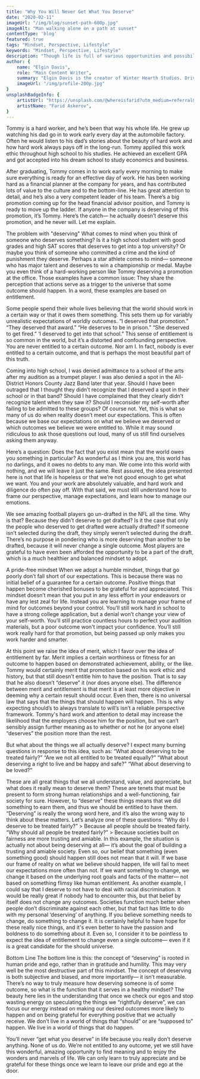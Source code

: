 ```yaml
---
title: "Why You Will Never Get What You Deserve"
date: "2020-02-11"
imageUrl: "/img/blog/sunset-path-600p.jpg"
imageAlt: "Man walking alone on a path at sunset"
contentType: 'blog'
featured: true
tags: "Mindset, Perspective, Lifestyle"
keywords: "Mindset, Perspective, Lifestyle"
description: "Though life is full of various opportunities and possibilities, you'll never get the ones you really deserve. Here's why:"
author: {
    name: "Elgin Davis",
    role: "Main Content Writer",
    summary: "Elgin Davis is the creator of Winter Hearth Studios. Driven by a passionate spirit and boundless curiosity, Davis' work seeks to explore the depths of humanity and what it might look like to live a hyper-meaningful existence here on earth.",
    imageUrl: "/img/profile-200p.jpg" 
}
unsplashBadgeInfo: {
    artistUrl: "https://unsplash.com/@whereisfarid?utm_medium=referral&utm_campaign=photographer-credit&utm_content=creditBadge",
    artistName: "Farid Askerov",
}
---
```


Tommy is a hard worker, and he’s been that way his whole life. He grew up watching his dad go in to work early every day at the automobile factory. Often he would listen to his dad’s stories about the beauty of hard work and how hard work always pays off in the long-run. Tommy applied this work ethic throughout high school to his studies. He achieved an excellent GPA and got accepted into his dream school to study economics and business.

After graduating, Tommy comes in to work early every morning to make sure everything is ready for an effective day of work. He has been working hard as a financial planner at the company for years, and has contributed lots of value to the culture and to the bottom-line. He has great attention to detail, and he’s also a very competent leader of his team. There’s a big promotion coming up for the head financial advisor position, and Tommy is ready to move up the ladder. If anyone in the company is deserving of this promotion, it’s Tommy. Here’s the catch— he actually doesn’t deserve this promotion, and he never will. Let me explain.

The problem with "deserving"
What comes to mind when you think of someone who deserves something? Is it a high school student with good grades and high SAT scores that deserves to get into a top university? Or maybe you think of someone who committed a crime and the kind of punishment they deserve. Perhaps a star athlete comes to mind— someone who has major talent and deserves to win a championship or medal. Maybe you even think of a hard-working person like Tommy deserving a promotion at the office. Those examples have a common issue: They share the perception that actions serve as a trigger to the universe that some outcome should happen. In a word, these examples are based on entitlement.

Some people spend their whole lives believing that the world should work in a certain way or that it owes them something. This sets them up for variably unrealistic expectations of worldly outcomes. “I deserved that promotion.” “They deserved that award.” “He deserves to be in prison.” “She deserved to get fired.” ‘I deserved to get into that school.” This sense of entitlement is so common in the world, but it’s a distorted and confounding perspective. You are never entitled to a certain outcome. Nor am I. In fact, nobody is ever entitled to a certain outcome, and that is perhaps the most beautiful part of this truth.

Coming into high school, I was denied admittance to a school of the arts after my audition as a trumpet player. I was also denied a spot in the All-District Honors County Jazz Band later that year. Should I have been outraged that I thought they didn’t recognize that I deserved a spot in their school or in that band? Should I have complained that they clearly didn’t recognize talent when they saw it? Should I reconsider my self-worth after failing to be admitted to these groups? Of course not. Yet, this is what so many of us do when reality doesn’t meet our expectations. This is often because we base our expectations on what we believe we deserved or which outcomes we believe we were entitled to. While it may sound ridiculous to ask those questions out loud, many of us still find ourselves asking them anyway.

Here’s a question: Does the fact that you exist mean that the world owes you something in particular? As wonderful as I think you are, this world has no darlings, and it owes no debts to any man. We come into this world with nothing, and we will leave it just the same. Rest assured, the idea presented here is not that life is hopeless or that we’re not good enough to get what we want. You and your work are absolutely valuable, and hard work and diligence do often pay off. With that said, we must still understand how to frame our perspective, manage expectations, and learn how to manage our emotions.

We see amazing football players go un-drafted in the NFL all the time. Why is that? Because they didn’t deserve to get drafted? Is it the case that only the people who deserved to get drafted were actually drafted? If someone isn’t selected during the draft, they simply weren’t selected during the draft. There’s no purpose in pondering who is more deserving than another to be drafted, because it will never change a single outcome. Most players are grateful to have even been afforded the opportunity to be a part of the draft, which is a much healthier and balanced mindset to adopt.

A pride-free mindset
When we adopt a humble mindset, things that go poorly don’t fall short of our expectations. This is because there was no initial belief of a guarantee for a certain outcome. Positive things that happen become cherished bonuses to be grateful for and appreciated. This mindset doesn’t mean that you put in any less effort in your endeavors or have any lest zeal for life. Instead you are learning to manage your frame of mind for outcomes beyond your control. You’ll still work hard in school to have a strong college application, but a denial won’t change your view of your self-worth. You’ll still practice countless hours to perfect your audition materials, but a poor outcome won't impact your confidence. You’ll still work really hard for that promotion, but being passed up only makes you work harder and smarter.

At this point we raise the idea of merit, which I favor over the idea of entitlement by far. Merit implies a certain worthiness or fitness for an outcome to happen based on demonstrated achievement, ability, or the like. Tommy would certainly merit that promotion based on his work ethic and history, but that still doesn’t entitle him to have the position. That is to say that he also doesn’t “deserve” it (nor does anyone else). The difference between merit and entitlement is that merit is at least more objective in deeming why a certain result should occur. Even then, there is no universal law that says that the things that should happen will happen. This is why expecting should’s to always translate to will’s isn’t a reliable perspective framework. Tommy's hard work and attention to detail may increase the likelihood that the employers choose him for the position, but we can’t sensibly assign further meaning as to whether or not he (or anyone else) “deserves” the position more than the rest.

But what about the things we all actually deserve?
I expect many burning questions in response to this idea, such as: “What about deserving to be treated fairly?” “Are we not all entitled to be treated equally?” “What about deserving a right to live and be happy and safe?” “What about deserving to be loved?”

These are all great things that we all understand, value, and appreciate, but what does it really mean to deserve them? These are tenets that must be present to form strong human relationships and a well-functioning, fair society for sure. However, to “deserve” these things means that we did something to earn them, and thus we should be entitled to have them. “Deserving” is really the wrong word here, and it’s also the wrong way to think about these matters. Let’s analyze one of these questions:
“Why do I deserve to be treated fairly?” > Because all people should be treated fairly.
“Why should all people be treated fairly?” > Because societies built on fairness are more trusting and amiable.
In this example, the situation is actually not about being deserving at all— it’s about the goal of building a trusting and amiable society. Even so, our belief that something (even something good) should happen still does not mean that it will. If we base our frame of reality on what we believe should happen, life will fail to meet our expectations more often than not. If we want something to change, we change it based on the underlying root goals and facts of the matter— not based on something flimsy like human entitlement.
As another example, I could say that I deserve to not have to deal with racial discrimination. It would be really great if nobody had to encounter this, but that belief by itself does not change any outcomes. Societies function much better when people don’t discriminate against each other, but that fact has little to do with my personal ‘deserving’ of anything. If you believe something needs to change, do something to change it. It is certainly helpful to have hope for these really nice things, and it's even better to have the passion and boldness to do something about it. Even so, I consider it to be pointless to expect the idea of entitlement to change even a single outcome— even if it is a great candidate for the should universe.

Bottom Line
The bottom line is this: the concept of “deserving” is rooted in human pride and ego, rather than in gratitude and humility. This may very well be the most destructive part of this mindset. The concept of deserving is both subjective and biased, and more importantly— it isn’t measurable. There’s no way to truly measure how deserving someone is of some outcome, so what is the function that it serves in a healthy mindset? The beauty here lies in the understanding that once we check our egos and stop wasting energy on speculating the things we “rightfully deserve”, we can focus our energy instead on making our desired outcomes more likely to happen and on being grateful for everything positive that we actually receive. We don’t live in a world of things that “should” or are “supposed to” happen. We live in a world of things that do happen.

You’ll never “get what you deserve” in life because you really don’t deserve anything. None of us do. We’re not entitled to any outcome, yet we still have this wonderful, amazing opportunity to find meaning and to enjoy the wonders and marvels of life. We can only learn to truly appreciate and be grateful for these things once we learn to leave our pride and ego at the door.
